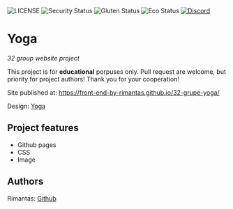 ![LICENSE](https://img.shields.io/badge/license-MIT-blue.svg?style=flat-square)
![Security Status](https://img.shields.io/security-headers?label=Security&url=https%3A%2F%2Fgithub.com&style=flat-square)
![Gluten Status](https://img.shields.io/badge/Gluten-Free-green.svg)
![Eco Status](https://img.shields.io/badge/ECO-Friendly-green.svg)
[![Discord](https://discord.com/api/guilds/571393319201144843/widget.png)](https://discord.gg/dRwW4rw)

# Yoga

_32 group website project_

This project is for **educational** porpuses only. Pull request are welcome, but priority for project authors! Thank you for your cooperation!

Site published at: https://front-end-by-rimantas.github.io/32-grupe-yoga/

Design: [Yoga](https://cdn.discordapp.com/attachments/850245533838868480/916019208788258886/yoga-lifestyle.png)

## Project features

-   Github pages
-   CSS
-   Image

## Authors

Rimantas: [Github](https://github.com/belauzas)
